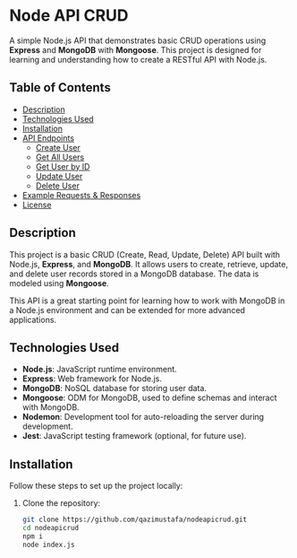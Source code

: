 # Node API CRUD

A simple Node.js API that demonstrates basic CRUD operations using **Express** and **MongoDB** with **Mongoose**. This project is designed for learning and understanding how to create a RESTful API with Node.js.

## Table of Contents
- [Description](#description)
- [Technologies Used](#technologies-used)
- [Installation](#installation)
- [API Endpoints](#api-endpoints)
  - [Create User](#create-user)
  - [Get All Users](#get-all-users)
  - [Get User by ID](#get-user-by-id)
  - [Update User](#update-user)
  - [Delete User](#delete-user)
- [Example Requests & Responses](#example-requests-responses)
- [License](#license)
  
## Description
This project is a basic CRUD (Create, Read, Update, Delete) API built with Node.js, **Express**, and **MongoDB**. It allows users to create, retrieve, update, and delete user records stored in a MongoDB database. The data is modeled using **Mongoose**.

This API is a great starting point for learning how to work with MongoDB in a Node.js environment and can be extended for more advanced applications.

## Technologies Used
- **Node.js**: JavaScript runtime environment.
- **Express**: Web framework for Node.js.
- **MongoDB**: NoSQL database for storing user data.
- **Mongoose**: ODM for MongoDB, used to define schemas and interact with MongoDB.
- **Nodemon**: Development tool for auto-reloading the server during development.
- **Jest**: JavaScript testing framework (optional, for future use).

## Installation

Follow these steps to set up the project locally:

1. Clone the repository:
   ```bash
   git clone https://github.com/qazimustafa/nodeapicrud.git
   cd nodeapicrud
   npm i
   node index.js

